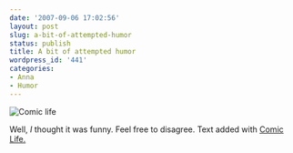 ```yaml
---
date: '2007-09-06 17:02:56'
layout: post
slug: a-bit-of-attempted-humor
status: publish
title: A bit of attempted humor
wordpress_id: '441'
categories:
- Anna
- Humor
---
```





![Comic life](http://www.phfactor.net/wp-pics/comiclife-test-wpa.jpg)


Well, _I_ thought it was funny. Feel free to disagree. Text added with [Comic Life.](http://plasq.com/comiclife/)
